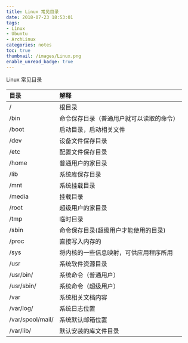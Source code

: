```yaml
---
title: Linux 常见目录
date: 2018-07-23 18:53:01
tags:
- Linux
- Ubuntu
- ArchLinux
categories: notes
toc: true
thumbnail: /images/Linux.png
enable_unread_badge: true
---
```

Linux 常见目录
<!--more-->

|目录|解释|
|:---|:---|
|/|根目录|
|/bin|命令保存目录（普通用户就可以读取的命令）|
|/boot|启动目录，启动相关文件|
|/dev|设备文件保存目录|
|/etc|配置文件保存目录|
|/home|普通用户的家目录|
|/lib|系统库保存目录|
|/mnt|系统挂载目录|
|/media|挂载目录|
|/root|超级用户的家目录|
|/tmp|临时目录|
|/sbin|命令保存目录(超级用户才能使用的目录)|
|/proc|直接写入内存的|
|/sys|将内核的一些信息映射，可供应用程序所用|
|/usr|系统软件资源目录|
|/usr/bin/|系统命令（普通用户）|
|/usr/sbin/|系统命令（超级用户）|
|/var|系统相关文档内容|
|/var/log/|系统日志位置|
|/var/spool/mail/|系统默认邮箱位置|
|/var/lib/|默认安装的库文件目录|
